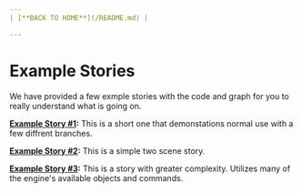```yaml
---
| [**BACK TO HOME**](/README.md) |

---
```


# Example Stories

We have provided a few exmple stories with the code and graph for you to really understand what is going on.

**[Example Story #1](/exampleStorys/EX1.md):** This is a short one that demonstations normal use with a few diffrent branches.

**[Example Story #2](/exampleStorys/EX2.md):** This is a simple two scene story.

**[Example Story #3](/exampleStorys/EX3.md):** This is a story with greater complexity. Utilizes many of the engine's available objects and commands.